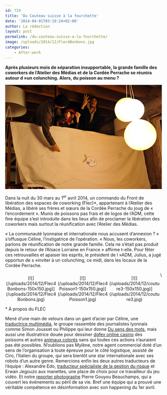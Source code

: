 ```yaml
---
id: 724
title: 'Du Couteau suisse à la fourchette'
date: '2014-04-01T03:19:24+02:00'
author: La rédaction
layout: post
permalink: /du-couteau-suisse-a-la-fourchette/
image: /uploads/2014/12/Flec4Bonbons.jpg
categories:
    - After-work
---
```


**Après plusieurs mois de séparation insupportable, la grande famille des coworkers de l’Atelier des Médias et de la Cordée Perrache se réunira autour d »un colunching. Alors, du poisson au menu ?**

 **[![Flec4BanderoleVictoire](/uploads/2014/12/Flec4BanderoleVictoire.jpg)](/uploads/2014/12/Flec4BanderoleVictoire.jpg)**

Dans la nuit du 30 mars au 1<sup>er</sup> avril 2014, un commando du Front de libération des espaces de coworking (Flec)\*, appartenant à l’Atelier des Médias, a libéré ses frères et sœurs de la Cordée Perrache du joug de « l’encordement ». Munis de poissons pas frais et de logos de l’ADM, cette fine équipe s’est introduite dans les lieux afin de proclamer la libération des coworkers mais surtout la réunification avec l’Atelier des Médias.

« La communauté lyonnaise et internationale nous accusent d’annexion ? » s’offusque Céline, l’instigatrice de l’opération. « Nous, les coworkers, parlons de réunification de notre grande famille. Cela ne s’était pas produit depuis le retour de l’Alsace Lorraine en France » affirme t-elle. Pour fêter ces retrouvailles et apaiser les esprits, le président de l »ADM, Julius, a jugé opportun de s »inviter à un colunching, ce midi, dans les locaux de la Cordée Perrache.

 <style type="text/css">
			#gallery-2 {
				margin: auto;
			}
			#gallery-2 .gallery-item {
				float: left;
				margin-top: 10px;
				text-align: center;
				width: 33%;
			}
			#gallery-2 img {
				border: 2px solid #cfcfcf;
			}
			#gallery-2 .gallery-caption {
				margin-left: 0;
			}
			/* see gallery_shortcode() in wp-includes/media.php */
		</style>

<div class="gallery galleryid-724 gallery-columns-3 gallery-size-thumbnail" id="gallery-2"><dl class="gallery-item"> <dt class="gallery-icon portrait"> [![](/uploads/2014/12/Flec4Bonbons-150x150.jpg)](/uploads/2014/12/Flec4Bonbons.jpg) </dt></dl><dl class="gallery-item"> <dt class="gallery-icon landscape"> [![](/uploads/2014/12/Flec4Poisson1-150x150.jpg)](/uploads/2014/12/Flec4Poisson1.jpg) </dt></dl><dl class="gallery-item"> <dt class="gallery-icon portrait"> [![](/uploads/2014/12/couture3-150x150.jpg)](/uploads/2014/12/couture3.jpg) </dt></dl>  
 </div>\* À propos du FLEC

Mené d’une main de velours dans un gant d’acier par Céline, une[ traductrice multimédia](http://www.traducteur-francais.fr/ "Traductrice de logiciels et jeux vidéo"), le groupe rassemble des journalistes lyonnais comme Simon Jousset ou Philippe qui leur donne [Du sens des mots](https://www.facebook.com/dusensdesmots?fref=ts "Du sens des mots"), mais aussi une illustratrice douée pour dessiner [dgfev online casino](http://www.dgfev.com) des poissons et autres [animaux colorés](http://claudinemorel.ultra-book.com/ "Illustratrice crayons de couleur") sans qui toutes ces actions n’auraient pas été possibles. N’oublions pas Mylène, notre agent commercial doté d’un sens de l’organisation à toute épreuve pour le côté logistique, assisté de Ciro, l’Italien du groupe, qui sera bientôt une star internationale avec ses robots d’un autre genre. Remercions enfin les deux autres traducteurs de l’équipe : Alexandre Edo, [traducteur spécialiste de la gestion du risque](http://www.linkedin.com/pub/alexandre-edo/27/484/521 "Traducteur assurance") et Erwan Jegouzo aux manettes, une place de choix pour ce travailleur du jeu vidéo. Et notre [reporter photographe](https://www.flickr.com/photos/pierregb/ "Pierre Gouyou Beauchamps") Pierre Gouyou Beauchamps, qui a couvert les événements au péril de sa vie. Bref une équipe qui a prouvé une véritable compétence en désinformation avec son happening du 1er avril.